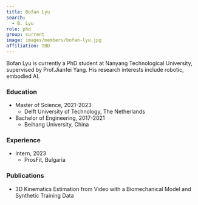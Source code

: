 ```yaml
---
title: Bofan Lyu
search:
  - B. Lyu
role: phd
group: current
image: images/members/bofan-lyu.jpg
affiliation: TBD
---
```


Bofan Lyu is currently a PhD student at Nanyang Technological University, supervised by Prof.Jianfei Yang. His research interests include robotic, embodied AI.
 
### Education
- Master of Science, 2021-2023
  - Delft University of Technology, The Netherlands
- Bachelor of Engineering, 2017-2021
  - Beihang University, China

### Experience
- Intern, 2023
  - ProsFit, Bulgaria

### Publications
- 3D Kinematics Estimation from Video with a Biomechanical Model and Synthetic Training Data

